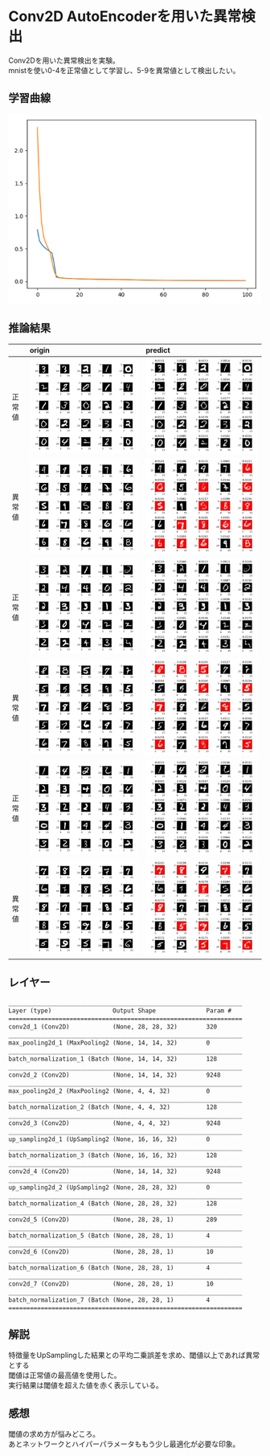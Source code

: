# Conv2D AutoEncoderを用いた異常検出

Conv2Dを用いた異常検出を実験。   
mnistを使い0-4を正常値として学習し、5-9を異常値として検出したい。   

## 学習曲線

![](./md_image/myplot1.png)


## 推論結果

| | origin | predict |
|:-----|:-----|:-----|
| 正常値 | ![](./md_image/myplot2.png) | ![](./md_image/myplot3.png) |
| 異常値 | ![](./md_image/myplot4.png) | ![](./md_image/myplot5.png) |
| 正常値 | ![](./md_image/myplot6.png) | ![](./md_image/myplot7.png) |
| 異常値| ![](./md_image/myplot8.png) | ![](./md_image/myplot9.png) |
| 正常値 | ![](./md_image/myplot10.png) | ![](./md_image/myplot11.png) |
| 異常値| ![](./md_image/myplot12.png) | ![](./md_image/myplot13.png) |


## レイヤー

```
_________________________________________________________________
Layer (type)                 Output Shape              Param #   
=================================================================
conv2d_1 (Conv2D)            (None, 28, 28, 32)        320       
_________________________________________________________________
max_pooling2d_1 (MaxPooling2 (None, 14, 14, 32)        0         
_________________________________________________________________
batch_normalization_1 (Batch (None, 14, 14, 32)        128       
_________________________________________________________________
conv2d_2 (Conv2D)            (None, 14, 14, 32)        9248      
_________________________________________________________________
max_pooling2d_2 (MaxPooling2 (None, 4, 4, 32)          0         
_________________________________________________________________
batch_normalization_2 (Batch (None, 4, 4, 32)          128       
_________________________________________________________________
conv2d_3 (Conv2D)            (None, 4, 4, 32)          9248      
_________________________________________________________________
up_sampling2d_1 (UpSampling2 (None, 16, 16, 32)        0         
_________________________________________________________________
batch_normalization_3 (Batch (None, 16, 16, 32)        128       
_________________________________________________________________
conv2d_4 (Conv2D)            (None, 14, 14, 32)        9248      
_________________________________________________________________
up_sampling2d_2 (UpSampling2 (None, 28, 28, 32)        0         
_________________________________________________________________
batch_normalization_4 (Batch (None, 28, 28, 32)        128       
_________________________________________________________________
conv2d_5 (Conv2D)            (None, 28, 28, 1)         289       
_________________________________________________________________
batch_normalization_5 (Batch (None, 28, 28, 1)         4         
_________________________________________________________________
conv2d_6 (Conv2D)            (None, 28, 28, 1)         10        
_________________________________________________________________
batch_normalization_6 (Batch (None, 28, 28, 1)         4         
_________________________________________________________________
conv2d_7 (Conv2D)            (None, 28, 28, 1)         10        
_________________________________________________________________
batch_normalization_7 (Batch (None, 28, 28, 1)         4         
=================================================================
```

## 解説
特徴量をUpSamplingした結果との平均二乗誤差を求め、閾値以上であれば異常とする   
閾値は正常値の最高値を使用した。   
実行結果は閾値を超えた値を赤く表示している。   

## 感想
閾値の求め方が悩みどころ。   
あとネットワークとハイパーパラメータももう少し最適化が必要な印象。